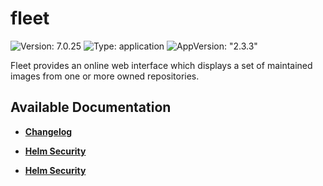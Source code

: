 # fleet

![Version: 7.0.25](https://img.shields.io/badge/Version-7.0.25-informational?style=flat-square) ![Type: application](https://img.shields.io/badge/Type-application-informational?style=flat-square) ![AppVersion: "2.3.3"](https://img.shields.io/badge/AppVersion-"2.3.3"-informational?style=flat-square)

Fleet provides an online web interface which displays a set of maintained images from one or more owned repositories.

## Available Documentation

- [**Changelog**](CHANGELOG)

- [**Helm Security**](container-security)

- [**Helm Security**](helm-security)


